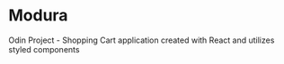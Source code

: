 # Modura
Odin Project - Shopping Cart application created with React and utilizes styled components
